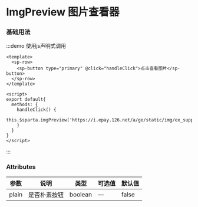 # ImgPreview 图片查看器

### 基础用法

:::demo 使用js声明式调用
```vue
<template>
  <sp-row>
    <sp-button type="primary" @click="handleClick">点击查看图片</sp-button>
  </sp-row>
</template>

<script>
export default{
  methods: {
    handleClick() {
      this.$sparta.imgPreview('https://i.epay.126.net/a/ge/static/img/ex_supplier_big.837ce916.png')
    }
  }
}
</script>
```
:::


### Attributes
| 参数      | 说明    | 类型      | 可选值       | 默认值   |
|---------- |-------- |---------- |-------------  |-------- |
| plain     | 是否朴素按钮   | boolean    | — | false   |


<script>
export default{
  methods: {
    handleClick() {
      this.$sparta.imgPreview('https://i.epay.126.net/a/ge/static/img/ex_supplier_big.837ce916.png')
    }
  }
}
</script>